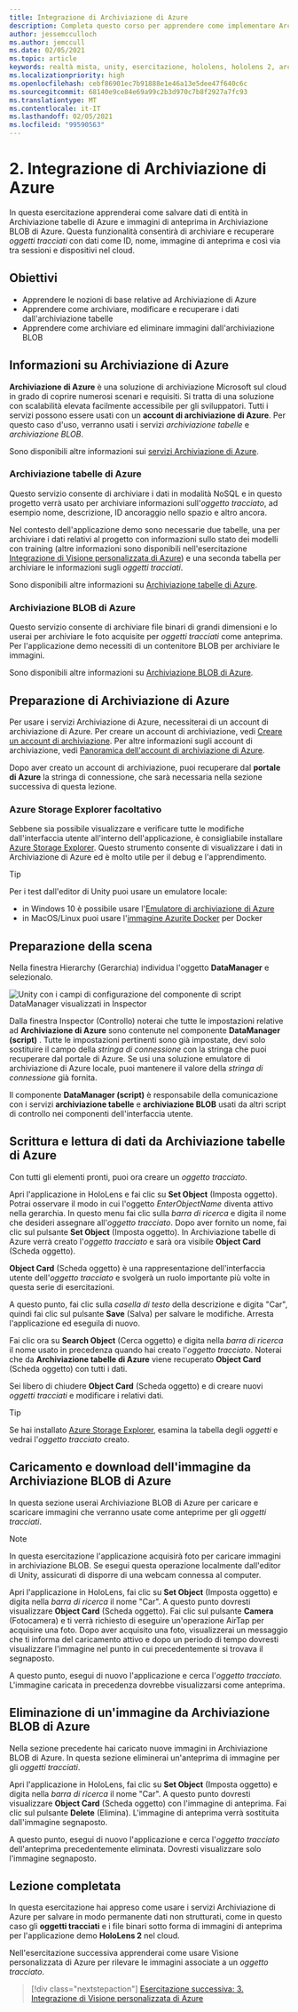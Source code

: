 ```yaml
---
title: Integrazione di Archiviazione di Azure
description: Completa questo corso per apprendere come implementare Archiviazione tabelle di Azure e Archiviazione BLOB di Azure in un'applicazione HoloLens 2.
author: jessemcculloch
ms.author: jemccull
ms.date: 02/05/2021
ms.topic: article
keywords: realtà mista, unity, esercitazione, hololens, hololens 2, archiviazione di azure, servizi cloud di azure, Windows 10
ms.localizationpriority: high
ms.openlocfilehash: cebf86901ec7b91888e1e46a13e5dee47f640c6c
ms.sourcegitcommit: 68140e9ce84e69a99c2b3d970c7b8f2927a7fc93
ms.translationtype: MT
ms.contentlocale: it-IT
ms.lasthandoff: 02/05/2021
ms.locfileid: "99590563"
---
```

# <a name="2-integrating-azure-storage"></a>2. Integrazione di Archiviazione di Azure

In questa esercitazione apprenderai come salvare dati di entità in Archiviazione tabelle di Azure e immagini di anteprima in Archiviazione BLOB di Azure. Questa funzionalità consentirà di archiviare e recuperare *oggetti tracciati* con dati come ID, nome, immagine di anteprima e così via tra sessioni e dispositivi nel cloud.

## <a name="objectives"></a>Obiettivi

* Apprendere le nozioni di base relative ad Archiviazione di Azure
* Apprendere come archiviare, modificare e recuperare i dati dall'archiviazione tabelle
* Apprendere come archiviare ed eliminare immagini dall'archiviazione BLOB

## <a name="understanding-azure-storage"></a>Informazioni su Archiviazione di Azure

**Archiviazione di Azure** è una soluzione di archiviazione Microsoft sul cloud in grado di coprire numerosi scenari e requisiti. Si tratta di una soluzione con scalabilità elevata facilmente accessibile per gli sviluppatori. Tutti i servizi possono essere usati con un **account di archiviazione di Azure**. Per questo caso d'uso, verranno usati i servizi *archiviazione tabelle* e *archiviazione BLOB*.

Sono disponibili altre informazioni sui [servizi Archiviazione di Azure](https://docs.microsoft.com/azure/storage/blobs/storage-blobs-overview).

### <a name="azure-table-storage"></a>Archiviazione tabelle di Azure

Questo servizio consente di archiviare i dati in modalità NoSQL e in questo progetto verrà usato per archiviare informazioni sull'*oggetto tracciato*, ad esempio nome, descrizione, ID ancoraggio nello spazio e altro ancora.

Nel contesto dell'applicazione demo sono necessarie due tabelle, una per archiviare i dati relativi al progetto con informazioni sullo stato dei modelli con training (altre informazioni sono disponibili nell'esercitazione [Integrazione di Visione personalizzata di Azure](mr-learning-azure-03.md)) e una seconda tabella per archiviare le informazioni sugli *oggetti tracciati*.

Sono disponibili altre informazioni su [Archiviazione tabelle di Azure](https://docs.microsoft.com/azure/storage/tables/table-storage-overview).

### <a name="azure-blob-storage"></a>Archiviazione BLOB di Azure

Questo servizio consente di archiviare file binari di grandi dimensioni e lo userai per archiviare le foto acquisite per *oggetti tracciati* come anteprima.
Per l'applicazione demo necessiti di un contenitore BLOB per archiviare le immagini.

Sono disponibili altre informazioni su [Archiviazione BLOB di Azure](https://docs.microsoft.com/azure/storage/blobs/storage-blobs-introduction).

## <a name="preparing-azure-storage"></a>Preparazione di Archiviazione di Azure

Per usare i servizi Archiviazione di Azure, necessiterai di un account di archiviazione di Azure. Per creare un account di archiviazione, vedi [Creare un account di archiviazione](https://docs.microsoft.com/azure/storage/common/storage-account-create?tabs=azure-portal). Per altre informazioni sugli account di archiviazione, vedi [Panoramica dell'account di archiviazione di Azure](https://docs.microsoft.com/azure/storage/common/storage-account-overview).

Dopo aver creato un account di archiviazione, puoi recuperare dal **portale di Azure** la stringa di connessione, che sarà necessaria nella sezione successiva di questa lezione.

### <a name="optional-azure-storage-explorer"></a>Azure Storage Explorer facoltativo

Sebbene sia possibile visualizzare e verificare tutte le modifiche dall'interfaccia utente all'interno dell'applicazione, è consigliabile installare [Azure Storage Explorer](https://azure.microsoft.com/features/storage-explorer/). Questo strumento consente di visualizzare i dati in Archiviazione di Azure ed è molto utile per il debug e l'apprendimento.

> [!TIP]
> Per i test dall'editor di Unity puoi usare un emulatore locale:
>
> * in Windows 10 è possibile usare l'[Emulatore di archiviazione di Azure](https://docs.microsoft.com/azure/storage/common/storage-use-emulator)
> * in MacOS/Linux puoi usare l'[immagine Azurite Docker](https://hub.docker.com/_/microsoft-azure-storage-azurite) per Docker

## <a name="preparing-the-scene"></a>Preparazione della scena

Nella finestra Hierarchy (Gerarchia) individua l'oggetto **DataManager** e selezionalo.

![Unity con i campi di configurazione del componente di script DataManager visualizzati in Inspector](images/mr-learning-azure/tutorial2-section4-step1-1.png)

Dalla finestra Inspector (Controllo) noterai che tutte le impostazioni relative ad **Archiviazione di Azure** sono contenute nel componente **DataManager (script)** . Tutte le impostazioni pertinenti sono già impostate, devi solo sostituire il campo della *stringa di connessione* con la stringa che puoi recuperare dal portale di Azure. Se usi una soluzione emulatore di archiviazione di Azure locale, puoi mantenere il valore della *stringa di connessione* già fornita.

Il componente **DataManager (script)** è responsabile della comunicazione con i servizi **archiviazione tabelle** e **archiviazione BLOB** usati da altri script di controllo nei componenti dell'interfaccia utente.

## <a name="writing-and-reading-data-from-azure-table-storage"></a>Scrittura e lettura di dati da Archiviazione tabelle di Azure

Con tutti gli elementi pronti, puoi ora creare un *oggetto tracciato*.

Apri l'applicazione in HoloLens e fai clic su **Set Object** (Imposta oggetto). Potrai osservare il modo in cui l'oggetto *EnterObjectName* diventa attivo nella gerarchia. In questo menu fai clic sulla *barra di ricerca* e digita il nome che desideri assegnare all'*oggetto tracciato*. Dopo aver fornito un nome, fai clic sul pulsante **Set Object** (Imposta oggetto). In Archiviazione tabelle di Azure verrà creato l'*oggetto tracciato* e sarà ora visibile **Object Card** (Scheda oggetto).

**Object Card** (Scheda oggetto) è una rappresentazione dell'interfaccia utente dell'*oggetto tracciato* e svolgerà un ruolo importante più volte in questa serie di esercitazioni.

A questo punto, fai clic sulla *casella di testo* della descrizione e digita "Car", quindi fai clic sul pulsante **Save** (Salva) per salvare le modifiche. Arresta l'applicazione ed eseguila di nuovo.

Fai clic ora su **Search Object** (Cerca oggetto) e digita nella *barra di ricerca* il nome usato in precedenza quando hai creato l'*oggetto tracciato*. Noterai che da **Archiviazione tabelle di Azure** viene recuperato **Object Card** (Scheda oggetto) con tutti i dati.

Sei libero di chiudere **Object Card** (Scheda oggetto) e di creare nuovi *oggetti tracciati* e modificare i relativi dati.

> [!TIP]
> Se hai installato [Azure Storage Explorer](https://azure.microsoft.com/features/storage-explorer/), esamina la tabella degli *oggetti* e vedrai l'*oggetto tracciato* creato.

## <a name="uploading-and-download-image-from-azure-blob-storage"></a>Caricamento e download dell'immagine da Archiviazione BLOB di Azure

In questa sezione userai Archiviazione BLOB di Azure per caricare e scaricare immagini che verranno usate come anteprime per gli *oggetti tracciati*.

> [!NOTE]
> In questa esercitazione l'applicazione acquisirà foto per caricare immagini in archiviazione BLOB. Se esegui questa operazione localmente dall'editor di Unity, assicurati di disporre di una webcam connessa al computer.

Apri l'applicazione in HoloLens, fai clic su **Set Object** (Imposta oggetto) e digita nella *barra di ricerca* il nome "Car". A questo punto dovresti visualizzare **Object Card** (Scheda oggetto). Fai clic sul pulsante **Camera** (Fotocamera) e ti verrà richiesto di eseguire un'operazione AirTap per acquisire una foto. Dopo aver acquisito una foto, visualizzerai un messaggio che ti informa del caricamento attivo e dopo un periodo di tempo dovresti visualizzare l'immagine nel punto in cui precedentemente si trovava il segnaposto.

A questo punto, esegui di nuovo l'applicazione e cerca l'*oggetto tracciato*. L'immagine caricata in precedenza dovrebbe visualizzarsi come anteprima.

## <a name="deleting-image-from-azure-blob-storage"></a>Eliminazione di un'immagine da Archiviazione BLOB di Azure

Nella sezione precedente hai caricato nuove immagini in Archiviazione BLOB di Azure. In questa sezione eliminerai un'anteprima di immagine per gli *oggetti tracciati*.

Apri l'applicazione in HoloLens, fai clic su **Set Object** (Imposta oggetto) e digita nella *barra di ricerca* il nome "Car". A questo punto dovresti visualizzare **Object Card** (Scheda oggetto) con l'immagine di anteprima. Fai clic sul pulsante **Delete** (Elimina). L'immagine di anteprima verrà sostituita dall'immagine segnaposto.

A questo punto, esegui di nuovo l'applicazione e cerca l'*oggetto tracciato* dell'anteprima precedentemente eliminata. Dovresti visualizzare solo l'immagine segnaposto.

## <a name="congratulations"></a>Lezione completata

In questa esercitazione hai appreso come usare i servizi Archiviazione di Azure per salvare in modo permanente dati non strutturati, come in questo caso gli **oggetti tracciati** e i file binari sotto forma di immagini di anteprima per l'applicazione demo **HoloLens 2** nel cloud.

Nell'esercitazione successiva apprenderai come usare Visione personalizzata di Azure per rilevare le immagini associate a un *oggetto tracciato*.

> [!div class="nextstepaction"]
> [Esercitazione successiva: 3. Integrazione di Visione personalizzata di Azure](mr-learning-azure-03.md)
